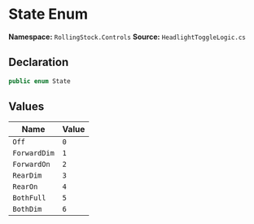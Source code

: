# State Enum

**Namespace:** `RollingStock.Controls`
**Source:** `HeadlightToggleLogic.cs`

## Declaration

```csharp
public enum State
```

## Values

| Name | Value |
|------|-------|
| `Off` | `0` |
| `ForwardDim` | `1` |
| `ForwardOn` | `2` |
| `RearDim` | `3` |
| `RearOn` | `4` |
| `BothFull` | `5` |
| `BothDim` | `6` |

